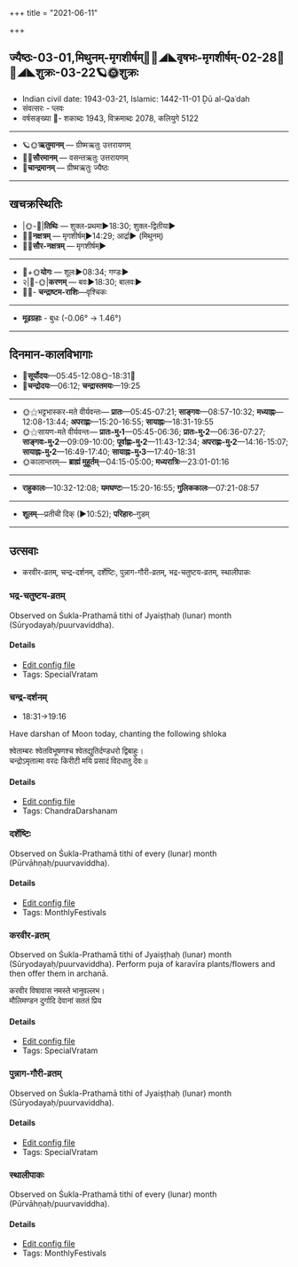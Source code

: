 +++
title = "2021-06-11"

+++
## ज्यैष्ठः-03-01,मिथुनम्-मृगशीर्षम्🌛🌌◢◣वृषभः-मृगशीर्षम्-02-28🌌🌞◢◣शुक्रः-03-22🪐🌞शुक्रः
- Indian civil date: 1943-03-21, Islamic: 1442-11-01 Ḏū al-Qaʿdah
- संवत्सरः - प्लवः
- वर्षसङ्ख्या 🌛- शकाब्दः 1943, विक्रमाब्दः 2078, कलियुगे 5122
___________________
- 🪐🌞**ऋतुमानम्** — ग्रीष्मऋतुः उत्तरायणम्
- 🌌🌞**सौरमानम्** — वसन्तऋतुः उत्तरायणम्
- 🌛**चान्द्रमानम्** — ग्रीष्मऋतुः ज्यैष्ठः
___________________


## खचक्रस्थितिः
- |🌞-🌛|**तिथिः** — शुक्ल-प्रथमा►18:30; शुक्ल-द्वितीया►  
- 🌌🌛**नक्षत्रम्** — मृगशीर्षम्►14:29; आर्द्रा► (मिथुनम्)  
- 🌌🌞**सौर-नक्षत्रम्** — मृगशीर्षम्►  
___________________
- 🌛+🌞**योगः** — शूलः►08:34; गण्डः►  
- २|🌛-🌞|**करणम्** — बवः►18:30; बालवः►  
- 🌌🌛- **चन्द्राष्टम-राशिः**—वृश्चिकः  
___________________
- **मूढग्रहाः** - बुधः (-0.06° → 1.46°)
___________________


## दिनमान-कालविभागाः
- 🌅**सूर्योदयः**—05:45-12:08🌞️-18:31🌇  
- 🌛**चन्द्रोदयः**—06:12; **चन्द्रास्तमयः**—19:25  
___________________
- 🌞⚝भट्टभास्कर-मते वीर्यवन्तः— **प्रातः**—05:45-07:21; **साङ्गवः**—08:57-10:32; **मध्याह्नः**—12:08-13:44; **अपराह्णः**—15:20-16:55; **सायाह्नः**—18:31-19:55  
- 🌞⚝सायण-मते वीर्यवन्तः— **प्रातः-मु॰1**—05:45-06:36; **प्रातः-मु॰2**—06:36-07:27; **साङ्गवः-मु॰2**—09:09-10:00; **पूर्वाह्णः-मु॰2**—11:43-12:34; **अपराह्णः-मु॰2**—14:16-15:07; **सायाह्नः-मु॰2**—16:49-17:40; **सायाह्नः-मु॰3**—17:40-18:31  
- 🌞कालान्तरम्— **ब्राह्मं मुहूर्तम्**—04:15-05:00; **मध्यरात्रिः**—23:01-01:16  
___________________
- **राहुकालः**—10:32-12:08; **यमघण्टः**—15:20-16:55; **गुलिककालः**—07:21-08:57  
___________________
- **शूलम्**—प्रतीची दिक् (►10:52); **परिहारः**–गुडम्  
___________________

## उत्सवाः
- करवीर-व्रतम्, चन्द्र-दर्शनम्, दर्शेष्टिः, पुन्नाग-गौरी-व्रतम्, भद्र-चतुष्टय-व्रतम्, स्थालीपाकः
### भद्र-चतुष्टय-व्रतम्

Observed on Śukla-Prathamā tithi of Jyaiṣṭhaḥ (lunar) month (Sūryodayaḥ/puurvaviddha). 

#### Details
- [Edit config file](https://github.com/jyotisham/adyatithi/tree/master/general/lunar_month/tithi/03/01/bhadra-catuSTaya-vratam.toml)
- Tags: SpecialVratam


### चन्द्र-दर्शनम्
- 18:31→19:16

Have darshan of Moon today, chanting the following shloka

श्वेताम्बरः श्वेतविभूषणश्च श्वेतद्युतिर्दण्डधरो द्विबाहुः।  
चन्द्रोऽमृतात्मा वरदः किरीटी मयि प्रसादं विदधातु देवः॥



#### Details
- [Edit config file](https://github.com/jyotisham/adyatithi/tree/master/devatA/graha/description_only/candra-darzanam.toml)
- Tags: ChandraDarshanam


### दर्शेष्टिः

Observed on Śukla-Prathamā tithi of every (lunar) month (Pūrvāhṇaḥ/puurvaviddha). 

#### Details
- [Edit config file](https://github.com/jyotisham/adyatithi/tree/master/gRhya/general/lunar_month/tithi/00/01/darsheShTiH.toml)
- Tags: MonthlyFestivals


### करवीर-व्रतम्

Observed on Śukla-Prathamā tithi of Jyaiṣṭhaḥ (lunar) month (Sūryodayaḥ/puurvaviddha). Perform puja of karavīra plants/flowers and then offer them in archanā.

करवीर विषावास नमस्ते भानुवल्लभ।  
मौलिमण्डन दुर्गादि देवानां सततं प्रिय



#### Details
- [Edit config file](https://github.com/jyotisham/adyatithi/tree/master/general/lunar_month/tithi/03/01/karavIra-vratam.toml)
- Tags: SpecialVratam


### पुन्नाग-गौरी-व्रतम्

Observed on Śukla-Prathamā tithi of Jyaiṣṭhaḥ (lunar) month (Sūryodayaḥ/puurvaviddha). 

#### Details
- [Edit config file](https://github.com/jyotisham/adyatithi/tree/master/devatA/umA/lunar_month/tithi/03/01/punnAga-gaurI-vratam.toml)
- Tags: SpecialVratam


### स्थालीपाकः

Observed on Śukla-Prathamā tithi of every (lunar) month (Pūrvāhṇaḥ/puurvaviddha). 

#### Details
- [Edit config file](https://github.com/jyotisham/adyatithi/tree/master/gRhya/general/lunar_month/tithi/00/01/sthAlIpAkaH_1.toml)
- Tags: MonthlyFestivals


